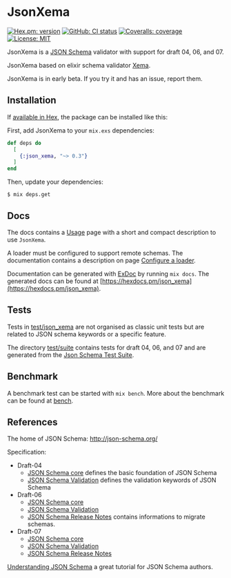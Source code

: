 # JsonXema
[![Hex.pm: version](https://img.shields.io/hexpm/v/json_xema.svg?style=flat-square)](https://hex.pm/packages/json_xema)
[![GitHub: CI status](https://img.shields.io/github/workflow/status/hrzndhrn/json_xema/CI?style=flat-square)](https://github.com/hrzndhrn/json_xema/actions)
[![Coveralls: coverage](https://img.shields.io/coveralls/github/hrzndhrn/json_xema?style=flat-square)](https://coveralls.io/github/hrzndhrn/json_xema)
[![License: MIT](https://img.shields.io/badge/License-MIT-yellow.svg?style=flat-square)](https://github.com/hrzndhrn/json_xema/blob/main/LICENSE.md)

JsonXema is a [JSON Schema](http://json-schema.org) validator with support
for draft 04, 06, and 07.

JsonXema based on elixir schema validator
[Xema](https://github.com/hrzndhrn/xema).

JsonXema is in early beta. If you try it and has an issue, report them.

## Installation

If [available in Hex](https://hex.pm), the package can be installed
like this:

First, add JsonXema to your `mix.exs` dependencies:

```elixir
def deps do
  [
    {:json_xema, "~> 0.3"}
  ]
end
```

Then, update your dependencies:

```shell
$ mix deps.get
```

## Docs

The docs contains a [Usage](https://hexdocs.pm/json_xema/usage.html) page with a
short and compact description to use `JsonXema`.

A loader must be configured to support remote schemas. The documentation
contains a description on page
[Configure a loader](https://hexdocs.pm/json_xema/loader.html).

Documentation can be generated with
[ExDoc](https://github.com/elixir-lang/ex_doc) by running `mix docs`. The
generated docs can be found at
[https://hexdocs.pm/json_xema](https://hexdocs.pm/json_xema).

## Tests

Tests in [test/json_xema](test/json_xema) are not organised as classic unit
tests but are related to JSON schema keywords or a specific feature.

The directory [test/suite](test/suite) contains tests for draft 04, 06, and 07
and are generated from the
[Json Schema Test Suite](https://github.com/json-schema-org/JSON-Schema-Test-Suite).

## Benchmark

A benchmark test can be started with `mix bench`. More about the benchmark can
be found at [bench](bench).

## References

The home of JSON Schema: http://json-schema.org/

Specification:

* Draft-04
  * [JSON Schema core](http://json-schema.org/draft-04/json-schema-core.html)
defines the basic foundation of JSON Schema
  * [JSON Schema Validation](http://json-schema.org/draft-04/json-schema-validation.html)
defines the validation keywords of JSON Schema
* Draft-06
  * [JSON Schema core](http://json-schema.org/draft-06/json-schema-core.html)
  * [JSON Schema Validation](http://json-schema.org/draft-06/json-schema-validation.html)
  * [JSON Schema Release Notes](http://json-schema.org/draft-06/json-schema-release-notes.html)
contains informations to migrate schemas.
* Draft-07
  * [JSON Schema core](http://json-schema.org/draft-07/json-schema-core.html)
  * [JSON Schema Validation](http://json-schema.org/draft-07/json-schema-validation.html)
  * [JSON Schema Release Notes](http://json-schema.org/draft-07/json-schema-release-notes.html)


[Understanding JSON Schema](https://spacetelescope.github.io/understanding-json-schema/index.html)
a great tutorial for JSON Schema authors.
